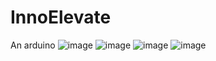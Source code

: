 # InnoElevate
An arduino 
![image](https://github.com/Atefan/InnoElevate/assets/127405883/c4e67d90-f140-4ff5-bb8c-3d4b69de58f4)
![image](https://github.com/Atefan/InnoElevate/assets/127405883/cbacb628-671a-4e5d-a88b-42f4a8562376)
![image](https://github.com/Atefan/InnoElevate/assets/127405883/43ae4c15-0d33-4c39-b53d-5a96377e62e4)
![image](https://github.com/Atefan/InnoElevate/assets/127405883/7b75f7b6-926f-4d61-839a-3817e027de54)
